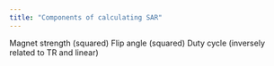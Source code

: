 ```yaml
---
title: "Components of calculating SAR"
---
```

Magnet strength (squared)
Flip angle (squared)
Duty cycle (inversely related to TR and linear)

